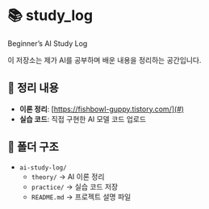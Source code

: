 # 📚 study_log
Beginner’s AI Study Log

이 저장소는 제가 AI를 공부하며 배운 내용을 정리하는 공간입니다.





## 📌 정리 내용
- **이론 정리**: [https://fishbowl-guppy.tistory.com/](#)
- **실습 코드**: 직접 구현한 AI 모델 코드 업로드





## 📂 폴더 구조
- `ai-study-log/`
  - `theory/` → AI 이론 정리
  - `practice/` → 실습 코드 저장
  - `README.md` → 프로젝트 설명 파일
